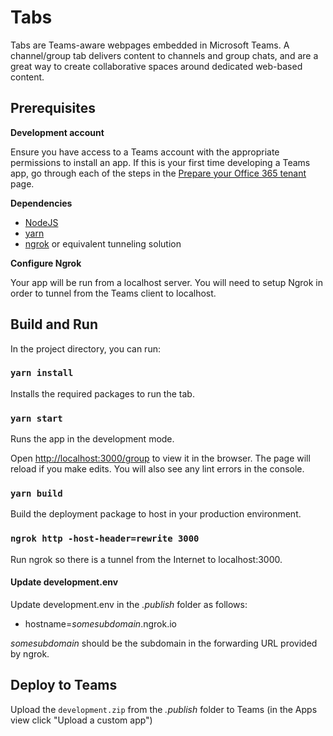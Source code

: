 # Tabs

Tabs are Teams-aware webpages embedded in Microsoft Teams. A channel/group tab delivers content to channels and group chats, and are a great way to create collaborative spaces around dedicated web-based content.

## Prerequisites
**Development account**

Ensure you have access to a Teams account with the appropriate permissions to install an app. If this is your first time developing a Teams app, go through each of the steps in the [Prepare your Office 365 tenant](https://docs.microsoft.com/en-us/microsoftteams/platform/concepts/build-and-test/prepare-your-o365-tenant) page.

**Dependencies**
-  [NodeJS](https://nodejs.org/en/)
-  [yarn](https://classic.yarnpkg.com/en/docs/getting-started)
-  [ngrok](https://ngrok.com/) or equivalent tunneling solution

**Configure Ngrok**

Your app will be run from a localhost server. You will need to setup Ngrok in order to tunnel from the Teams client to localhost. 

## Build and Run

In the project directory, you can run:

### `yarn install`
Installs the required packages to run the tab.

### `yarn start`

Runs the app in the development mode.

Open [http://localhost:3000/group](http://localhost:3000/group) to view it in the browser. The page will reload if you make edits. You will also see any lint errors in the console.

### `yarn build`
Build the deployment package to host in your production environment.

### `ngrok http -host-header=rewrite 3000`
Run ngrok so there is a tunnel from the Internet to localhost:3000.

#### Update development.env
Update development.env in the *.publish* folder as follows:
* hostname=*somesubdomain*.ngrok.io

*somesubdomain* should be the subdomain in the forwarding URL provided by ngrok. 

## Deploy to Teams
Upload the `development.zip` from the *.publish* folder to Teams (in the Apps view click "Upload a custom app")
